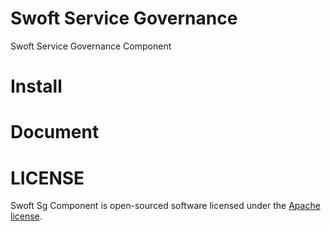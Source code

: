 # Swoft Service Governance
Swoft Service Governance Component

# Install

# Document

# LICENSE
Swoft Sg Component is open-sourced software licensed under the [Apache license](LICENSE).
